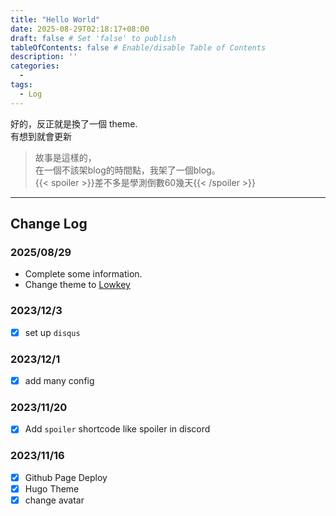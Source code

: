 ```yaml
---
title: "Hello World"
date: 2025-08-29T02:18:17+08:00
draft: false # Set 'false' to publish
tableOfContents: false # Enable/disable Table of Contents
description: ''
categories:
  - 
tags:
  - Log
---
```


好的，反正就是換了一個 theme.  
有想到就會更新  

> 故事是這樣的，  
> 在一個不該架blog的時間點，我架了一個blog。  
> {{< spoiler >}}差不多是學測倒數60幾天{{< /spoiler >}}


---

## Change Log
### 2025/08/29
- Complete some information.
- Change theme to [Lowkey](https://github.com/nixentric/Lowkey-Hugo-Theme)
### 2023/12/3
- [x] set up `disqus`
### 2023/12/1
- [x] add many config 
### 2023/11/20
- [x] Add `spoiler` shortcode like spoiler in discord
### 2023/11/16
- [x] Github Page Deploy
- [x] Hugo Theme
- [x] change avatar